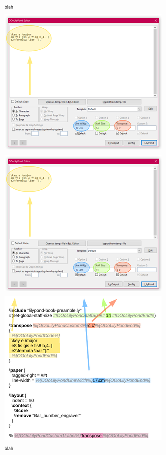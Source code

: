blah

<img src="https://raw.githubusercontent.com/KlausBlum/OLy-resources/master/images/oly-fields-01.png">

<a href="https://raw.githubusercontent.com/KlausBlum/OLy-resources/master/images/oly-fields-01.png"><img class="aligncenter size-full wp-image-4673" src="https://raw.githubusercontent.com/KlausBlum/OLy-resources/master/images/oly-fields-01.png" alt="oly-fields-01" width="509" height="439" /></a>

<img src="https://github.com/KlausBlum/OLy-resources/blob/master/images/oly-template-03.svg">

blah
